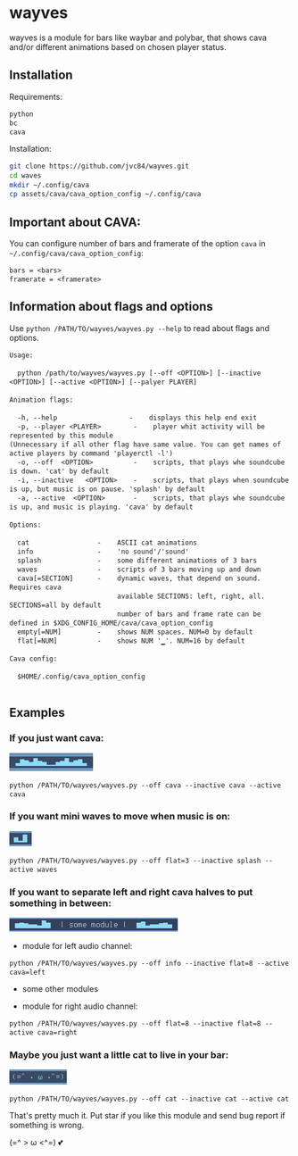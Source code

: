 # wayves

wayves is a module for bars like waybar and polybar, that shows cava and/or different animations based on chosen player status.

## Installation

Requirements:

```
python
bc
cava
```

Installation:

```bash
git clone https://github.com/jvc84/wayves.git
cd waves
mkdir ~/.config/cava
cp assets/cava/cava_option_config ~/.config/cava
```

## Important about CAVA:

You can configure number of bars and framerate of the option ```cava``` in ```~/.config/cava/cava_option_config```:

```
bars = <bars>
framerate = <framerate>
```

 
## Information about flags and options

Use ```python /PATH/TO/wayves/wayves.py --help``` to read about flags and options.

```
Usage:

  python /path/to/wayves/wayves.py [--off <OPTION>] [--inactive <OPTION>] [--active <OPTION>] [--palyer PLAYER]

Animation flags:

  -h, --help                  -    displays this help end exit
  -p, --player <PLAYER>        -    player whit activity will be represented by this module    
(Unnecessary if all other flag have same value. You can get names of active players by command 'playerctl -l')    
  -o, --off  <OPTION>          -    scripts, that plays whe soundcube is down. 'cat' by default
  -i, --inactive   <OPTION>    -    scripts, that plays when soundcube is up, but music is on pause. 'splash' by default
  -a, --active  <OPTION>       -    scripts, that plays whe soundcube is up, and music is playing. 'cava' by default

Options:

  cat                 -    ASCII cat animations
  info                -    'no sound'/'sound'
  splash              -    some different animations of 3 bars
  waves               -    scripts of 3 bars moving up and down
  cava[=SECTION]      -    dynamic waves, that depend on sound. Requires cava
                           available SECTIONS: left, right, all. SECTIONS=all by default
                           number of bars and frame rate can be defined in $XDG_CONFIG_HOME/cava/cava_option_config
  empty[=NUM]         -    shows NUM spaces. NUM=0 by default
  flat[=NUM]          -    shows NUM '▁'. NUM=16 by default
  
Cava config:

  $HOME/.config/cava_option_config    
      
```
## Examples

### If you just want cava:

![plot](.doc/images/cava_example.png)

```
python /PATH/TO/wayves/wayves.py --off cava --inactive cava --active cava
```

### If you want mini waves to move when music is on:

![plot](.doc/images/waves_example.png)

```
python /PATH/TO/wayves/wayves.py --off flat=3 --inactive splash --active waves
```

### If you want to separate left and right cava halves to put something in between:

![plot](.doc/images/double_cava_example.png)
- module for left audio channel:

```
python /PATH/TO/wayves/wayves.py --off info --inactive flat=8 --active cava=left
```

- some other modules

- module for right audio channel:

```
python /PATH/TO/wayves/wayves.py --off flat=8 --inactive flat=8 --active cava=right
```

### Maybe you just want a little cat to live in your bar:

![plot](.doc/images/cat_example.png)

```
python /PATH/TO/wayves/wayves.py --off cat --inactive cat --active cat
```

That's pretty much it. Put star if you like this module and send bug report if something is wrong.

(=^ > ω <^=) :two_hearts:

